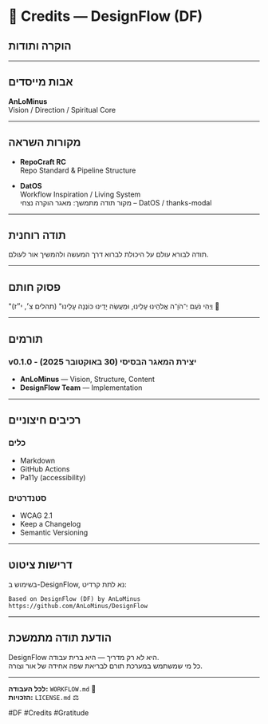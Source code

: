 # 💼 Credits — DesignFlow (DF)

## הוקרה ותודות

---

## אבות מייסדים

**AnLoMinus**  
Vision / Direction / Spiritual Core

---

## מקורות השראה

* **RepoCraft RC**  
  Repo Standard & Pipeline Structure

* **DatOS**  
  Workflow Inspiration / Living System  
  מקור תודה מתמשך: מאגר הוקרה נצחי – DatOS / thanks-modal

---

## תודה רוחנית

תודה לבורא עולם על היכולת לברוא דרך המעשה ולהמשיך אור לעולם.

---

## פסוק חותם

"וַיְהִי נֹעַם יְ־הֹוָ־ה אֱלֹהֵינוּ עָלֵינוּ, וּמַעֲשֵׂה יָדֵינוּ כּוֹנְנָה עָלֵינוּ" (תהלים צ׳, י״ז) 🙏

---

## תורמים

### v0.1.0 - יצירת המאגר הבסיסי (30 באוקטובר 2025)
* **AnLoMinus** — Vision, Structure, Content
* **DesignFlow Team** — Implementation

---

## רכיבים חיצוניים

### כלים
* Markdown
* GitHub Actions
* Pa11y (accessibility)

### סטנדרטים
* WCAG 2.1
* Keep a Changelog
* Semantic Versioning

---

## דרישות ציטוט

בשימוש ב-DesignFlow, נא לתת קרדיט:

```
Based on DesignFlow (DF) by AnLoMinus
https://github.com/AnLoMinus/DesignFlow
```

---

## הודעת תודה מתמשכת

DesignFlow היא לא רק מדריך — היא ברית עבודה.  
כל מי שמשתמש במערכת תורם לבריאת שפה אחידה של אור וצורה.

---

**לכל העבודה:** `WORKFLOW.md` 🔄  
**הזכויות:** `LICENSE.md` ⚖️

#DF #Credits #Gratitude

